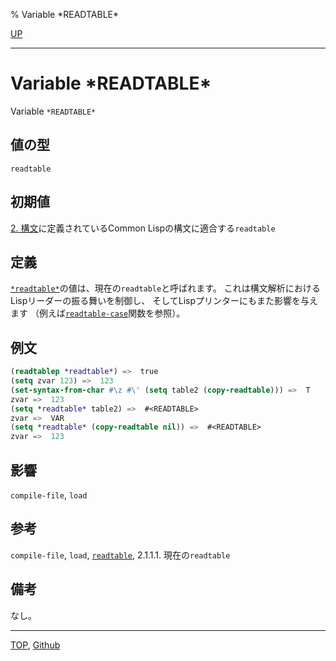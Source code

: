 % Variable \*READTABLE\*

[UP](23.2.html)  

---

# Variable **\*READTABLE\***


Variable `*READTABLE*`


## 値の型

`readtable`


## 初期値

[2. 構文](2.html)に定義されているCommon Lispの構文に適合する`readtable`


## 定義

[`*readtable*`](23.2.readtable-variable.html)の値は、現在の`readtable`と呼ばれます。
これは構文解析におけるLispリーダーの振る舞いを制御し、
そしてLispプリンターにもまた影響を与えます
（例えば[`readtable-case`](23.2.readtable-case.html)関数を参照）。


## 例文

```lisp
(readtablep *readtable*) =>  true
(setq zvar 123) =>  123
(set-syntax-from-char #\z #\' (setq table2 (copy-readtable))) =>  T
zvar =>  123
(setq *readtable* table2) =>  #<READTABLE>
zvar =>  VAR
(setq *readtable* (copy-readtable nil)) =>  #<READTABLE>
zvar =>  123
```


## 影響

`compile-file`,
`load`


## 参考

`compile-file`,
`load`,
[`readtable`](23.2.readtable.html),
2.1.1.1. 現在の`readtable`


## 備考

なし。


---
[TOP](index.html),  [Github](https://github.com/nptcl/npt-japanese)

